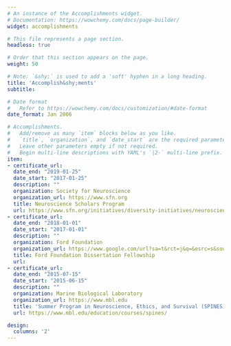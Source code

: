 ```yaml
---
# An instance of the Accomplishments widget.
# Documentation: https://wowchemy.com/docs/page-builder/
widget: accomplishments

# This file represents a page section.
headless: true

# Order that this section appears on the page.
weight: 50

# Note: `&shy;` is used to add a 'soft' hyphen in a long heading.
title: 'Accomplish&shy;ments'
subtitle:

# Date format
#   Refer to https://wowchemy.com/docs/customization/#date-format
date_format: Jan 2006

# Accomplishments.
#   Add/remove as many `item` blocks below as you like.
#   `title`, `organization`, and `date_start` are the required parameters.
#   Leave other parameters empty if not required.
#   Begin multi-line descriptions with YAML's `|2-` multi-line prefix.
item:
- certificate_url: 
  date_end: "2019-01-25"
  date_start: "2017-01-25"
  description: ""
  organization: Society for Neuroscience
  organization_url: https://www.sfn.org
  title: Neuroscience Scholars Program
  url: https://www.sfn.org/initiatives/diversity-initiatives/neuroscience-scholars-program
- certificate_url:
  date_end: "2018-01-01"
  date_start: "2017-01-01"
  description: ""
  organization: Ford Foundation
  organization_url: https://www.google.com/url?sa=t&rct=j&q=&esrc=s&source=web&cd=&ved=2ahUKEwjKx47M2ZjwAhXPKM0KHYjaBbAQFjAAegQIBBAE&url=https%3A%2F%2Fsites.nationalacademies.org%2FPGA%2FFordFellowships%2Findex.htm&usg=AOvVaw2NBcxydWHb_bUhjwy3YhYn
  title: Ford Foundation Dissertation Fellowship
  url:
- certificate_url:
  date_end: "2015-07-15"
  date_start: "2015-06-15"
  description: ""
  organization: Marine Biological Laboratory
  organization_url: https://www.mbl.edu
  title: 'Summer Program in Neuroscience, Ethics, and Survival (SPINES)'
  url: https://www.mbl.edu/education/courses/spines/

design:
  columns: '2' 
---
```

